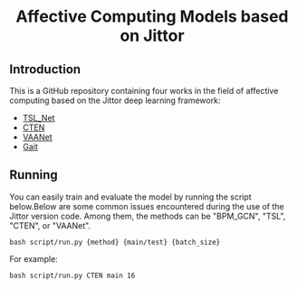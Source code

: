 <div align="center">

# Affective Computing Models based on Jittor

</div>

## Introduction

This is a GitHub repository containing four works in the field of affective computing based on the Jittor deep learning framework:

- [TSL_Net](./TSL_Net/README.md)
- [CTEN](./CTEN/README.md)
- [VAANet](./VAANet/README.md)
- [Gait](./Gait/README.md)





## Running

You can easily train and evaluate the model by running the script below.Below are some common issues encountered during the use of the Jittor version code. Among them, the methods can be "BPM_GCN", "TSL", "CTEN", or "VAANet".

```text
bash script/run.py {method} {main/test} {batch_size}
```
For example:
```text
bash script/run.py CTEN main 16
```
